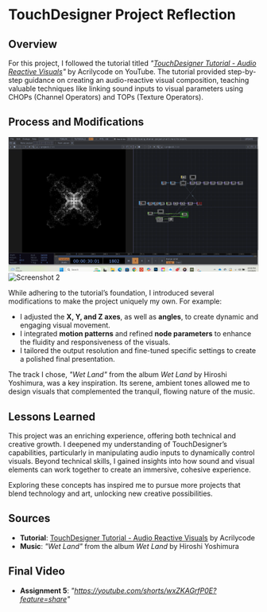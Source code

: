 # TouchDesigner Project Reflection

## Overview
For this project, I followed the tutorial titled *"[TouchDesigner Tutorial - Audio Reactive Visuals](https://www.youtube.com/watch?v=Mt2hwb5cngA&t=775s)"* by Acrilycode on YouTube. The tutorial provided step-by-step guidance on creating an audio-reactive visual composition, teaching valuable techniques like linking sound inputs to visual parameters using CHOPs (Channel Operators) and TOPs (Texture Operators).

## Process and Modifications
![Screenshot 1](./Screenshot%202025-03-04%20220818.png)
![Screenshot 2](./Screenshot%202025-03-04%20220830.png)

While adhering to the tutorial’s foundation, I introduced several modifications to make the project uniquely my own. For example:
- I adjusted the **X, Y, and Z axes**, as well as **angles**, to create dynamic and engaging visual movement.
- I integrated **motion patterns** and refined **node parameters** to enhance the fluidity and responsiveness of the visuals.
- I tailored the output resolution and fine-tuned specific settings to create a polished final presentation.

The track I chose, *"Wet Land"* from the album *Wet Land* by Hiroshi Yoshimura, was a key inspiration. Its serene, ambient tones allowed me to design visuals that complemented the tranquil, flowing nature of the music.

## Lessons Learned
This project was an enriching experience, offering both technical and creative growth. I deepened my understanding of TouchDesigner’s capabilities, particularly in manipulating audio inputs to dynamically control visuals. Beyond technical skills, I gained insights into how sound and visual elements can work together to create an immersive, cohesive experience.

Exploring these concepts has inspired me to pursue more projects that blend technology and art, unlocking new creative possibilities.

## Sources
- **Tutorial**: [TouchDesigner Tutorial - Audio Reactive Visuals](https://www.youtube.com/watch?v=Mt2hwb5cngA&t=775s) by Acrilycode  
- **Music**: *"Wet Land"* from the album *Wet Land* by Hiroshi Yoshimura

## Final Video
- **Assignment 5**: *"https://youtube.com/shorts/wxZKAGrfP0E?feature=share"*
